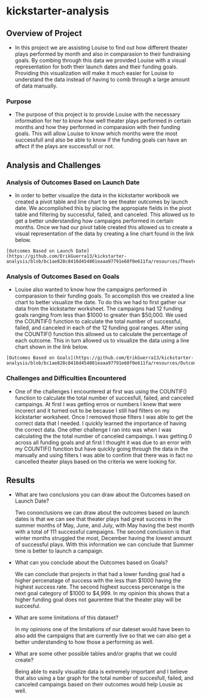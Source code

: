 # kickstarter-analysis

## Overview of Project

   - In this project we are assisting Louise to find out how different theater plays performed by month and also in comparasion to their fundraising goals. By combing through this data we provided Louise with a visual representation for both their launch dates and their funding goals. Providing this visualization will make it much easier for Louise to understand the data instead of having to comb through a large amount of data manually.

### Purpose

   - The purpose of this project is to provide Louise with the necessary information for her to know how well theater plays performed in certain months and how they performed in comparasion with their funding goals. This will allow Louise to know which months were the most successfull and also be able to know if the funding goals can have an affect if the plays are successfull or not. 

## Analysis and Challenges

### Analysis of Outcomes Based on Launch Date

   - In order to better visualize the data in the kickstarter workbook we created a pivot table and line chart to see theater outcomes by launch date. We accomplished this by placing the appropiate fields in the pivot table and filtering by successful, failed, and canceled. This allowed us to get a better understanding how campaigns performed in certain months. Once we had our pivot table created this allowed us to create a visual representation of the data by creating a line chart found in the link below. 

    [Outcomes Based on Launch Date](https://github.com/ErikGuerra13/kickstarter-analysis/blob/bc1ae828c8416d454801eaaa97791e68f0e611fa/resources/Theater_Outcomes_vs_Launch.png)


### Analysis of Outcomes Based on Goals

   - Louise also wanted to know how the campaigns performed in comparasion to their funding goals. To accomplish this we created a line chart to better visualize the date. To do this we had to first gather our data from the kickstarter worksheet. The campaigns had 12 funding goals ranging from less than $1000 to greater than $50,000. We used the COUNTIF() function to calculate the total number of successful, failed, and canceled in each of the 12 funding goal ranges. After using the COUNTIF() function this allowed us to calculate the percentage of each outcome. This in turn allowed us to visualize the data using a line chart shown in the link below. 

    [Outcomes Based on Goals](https://github.com/ErikGuerra13/kickstarter-analysis/blob/bc1ae828c8416d454801eaaa97791e68f0e611fa/resources/Outcomes_vs_Goals.png).



### Challenges and Difficulties Encountered

   - One of the challenges I encountered at first was using the COUNTIF() function to calculate the total number of succesfull, failed, and canceled campaings. At first I was getting erros or numbers I knew that were incorect and it turned out to be because I still had filters on my kickstarter worksheet. Once I removed those filters I was able to get the correct data that I needed. I quickly learned the importance of having the correct data. One other challenge I ran into was when I was calculating the the total number of canceled campaings. I was getting 0 across all funding goals and at first I thought it was due to an error with my COUNTIF() function but have quickly going through the data in the manually and using filters I was able to confirm that there was in fact no cancelled theater plays based on the criteria we were looking for. 

## Results

- What are two conclusions you can draw about the Outcomes based on Launch Date?

    Two cononclusions we can draw about the outcomes based on launch dates is that we can see that theater plays had great success in the summer months of May, June, and July, with May having the best month with a total of 111 successful campaigns. The second conclusion is that winter months struggled the most, December having the lowest amount of successful plays. With this information we can conclude that Summer time is better to launch a campaign.

- What can you conclude about the Outcomes based on Goals?

    We can conclude that projects in that had a lower funding goal had a higher percenatage of success with the less than $1000 having the highest success rate. The second highest success percenatge is the next goal category of $1000 to $4,999. In my opinion this shows that a higher funding goal does not gaurentee that the theater play will be succesful. 

- What are some limitations of this dataset?

   In my opinions one of the limitations of our dateset would have been to also add the campaigns that are currently live so that we can also get a better understanding to how those a performing as well. 

- What are some other possible tables and/or graphs that we could create?

    Being able to easily visualize data is extremely important and I believe that also using a bar graph for the total number of succesfull, failed, and canceled campaings based on their outcomes would help Lousie as well. 

